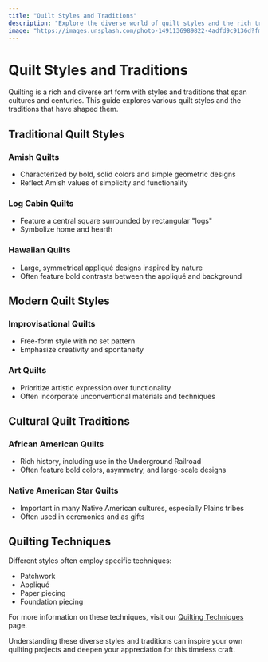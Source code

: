 ```yaml
---
title: "Quilt Styles and Traditions"
description: "Explore the diverse world of quilt styles and the rich traditions behind them."
image: "https://images.unsplash.com/photo-1491136989822-4adfd9c9136d?fm=jpg&w=1200"
---
```


# Quilt Styles and Traditions

Quilting is a rich and diverse art form with styles and traditions that span cultures and centuries. This guide explores various quilt styles and the traditions that have shaped them.

## Traditional Quilt Styles

### Amish Quilts
- Characterized by bold, solid colors and simple geometric designs
- Reflect Amish values of simplicity and functionality

### Log Cabin Quilts
- Feature a central square surrounded by rectangular "logs"
- Symbolize home and hearth

### Hawaiian Quilts
- Large, symmetrical appliqué designs inspired by nature
- Often feature bold contrasts between the appliqué and background

## Modern Quilt Styles

### Improvisational Quilts
- Free-form style with no set pattern
- Emphasize creativity and spontaneity

### Art Quilts
- Prioritize artistic expression over functionality
- Often incorporate unconventional materials and techniques

## Cultural Quilt Traditions

### African American Quilts
- Rich history, including use in the Underground Railroad
- Often feature bold colors, asymmetry, and large-scale designs

### Native American Star Quilts
- Important in many Native American cultures, especially Plains tribes
- Often used in ceremonies and as gifts

## Quilting Techniques

Different styles often employ specific techniques:
- Patchwork
- Appliqué
- Paper piecing
- Foundation piecing

For more information on these techniques, visit our [Quilting Techniques](/pillars/quilting-techniques) page.

Understanding these diverse styles and traditions can inspire your own quilting projects and deepen your appreciation for this timeless craft.